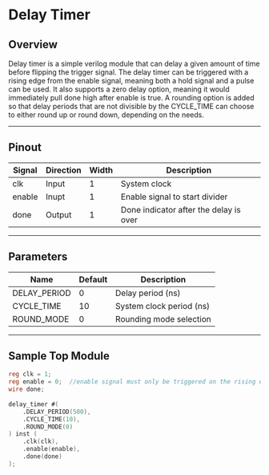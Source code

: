 # Delay Timer

## Overview
Delay timer is a simple verilog module that can delay a given amount of time before flipping the trigger signal. The delay timer can be triggered with a rising edge from the enable signal, meaning both a hold signal and a pulse can be used. It also supports a zero delay option, meaning it would immediately pull done high after enable is true. A rounding option is added so that delay periods that are not divisible by the CYCLE_TIME can choose to either round up or round down, depending on the needs.

---

## Pinout

| Signal     | Direction | Width | Description                             |
|------------|-----------|-------|-----------------------------------------|
| clk        | Input     | 1     | System clock                            |
| enable     | Inupt     | 1     | Enable signal to start divider          |
| done       | Output    | 1     | Done indicator after the delay is over  |

---

## Parameters
| Name         | Default | Description              |
|--------------|---------|--------------------------|
| DELAY_PERIOD | 0       | Delay period (ns)        |
| CYCLE_TIME   | 10      | System clock period (ns) |
| ROUND_MODE   | 0       | Rounding mode selection  |

---

## Sample Top Module
```verilog
reg clk = 1;
reg enable = 0;  //enable signal must only be triggered on the rising edge of the clock
wire done;
    
delay_timer #(
    .DELAY_PERIOD(500),
    .CYCLE_TIME(10),
    .ROUND_MODE(0)
) inst (
    .clk(clk),
    .enable(enable),
    .done(done)
);

